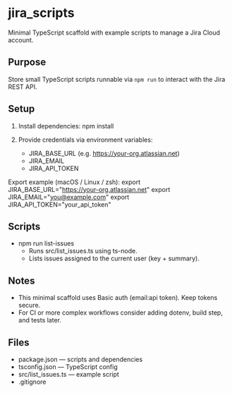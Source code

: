 # jira_scripts

Minimal TypeScript scaffold with example scripts to manage a Jira Cloud account.

## Purpose

Store small TypeScript scripts runnable via `npm run` to interact with the Jira REST API.

## Setup

1. Install dependencies:
   npm install

2. Provide credentials via environment variables:
   - JIRA_BASE_URL (e.g. https://your-org.atlassian.net)
   - JIRA_EMAIL
   - JIRA_API_TOKEN

Export example (macOS / Linux / zsh):
export JIRA_BASE_URL="https://your-org.atlassian.net"
export JIRA_EMAIL="you@example.com"
export JIRA_API_TOKEN="your_api_token"

## Scripts

- npm run list-issues
  - Runs src/list_issues.ts using ts-node.
  - Lists issues assigned to the current user (key + summary).

## Notes

- This minimal scaffold uses Basic auth (email:api token). Keep tokens secure.
- For CI or more complex workflows consider adding dotenv, build step, and tests later.

## Files

- package.json — scripts and dependencies
- tsconfig.json — TypeScript config
- src/list_issues.ts — example script
- .gitignore
